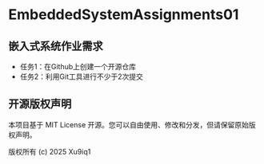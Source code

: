 # EmbeddedSystemAssignments01

## 嵌入式系统作业需求
- 任务1：在Github上创建一个开源仓库
- 任务2：利用Git工具进行不少于2次提交

## 开源版权声明
本项目基于 MIT License 开源。您可以自由使用、修改和分发，但请保留原始版权声明。

版权所有 (c) 2025 Xu9iq1